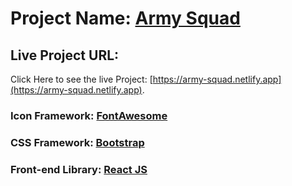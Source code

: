 # Project Name: [Army Squad](https://army-squad.netlify.app)

## Live Project URL:

Click Here to see the live Project: [https://army-squad.netlify.app](https://army-squad.netlify.app).

### Icon Framework: [FontAwesome](https://fontawesome.com/)

### CSS Framework: [Bootstrap](https://getbootstrap.com/)

### Front-end Library: [React JS](https://reactjs.org/)
